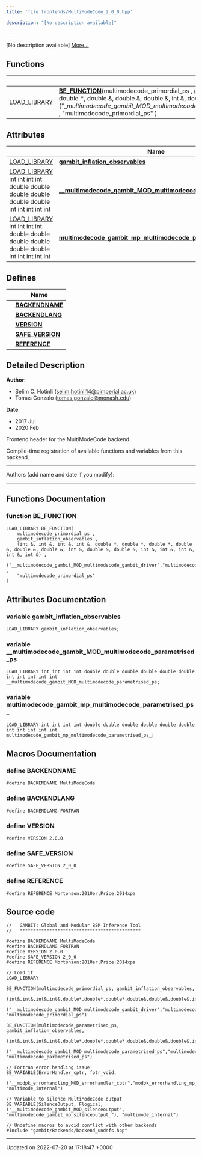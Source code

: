 ```yaml
---
title: 'file frontends/MultiModeCode_2_0_0.hpp'

description: "[No description available]"

---
```







[No description available] [More...](#detailed-description)

## Functions

|                | Name           |
| -------------- | -------------- |
| [LOAD_LIBRARY](/documentation/code/files/frontend__macros_8hpp/#define-load-library) | **[BE_FUNCTION](/documentation/code/files/multimodecode__2__0__0_8hpp/#function-be-function)**(multimodecode_primordial_ps , gambit_inflation_observables , (int &, int &, int &, int &, double *, double *, double *, double &, double &, double &, int &, double &, double &, int &, int &, int &, int &, int &) , ("__multimodecode_gambit_MOD_multimodecode_gambit_driver","multimodecode_gambit_mp_multimodecode_gambit_driver_") , "multimodecode_primordial_ps" ) |

## Attributes

|                | Name           |
| -------------- | -------------- |
| [LOAD_LIBRARY](/documentation/code/files/frontend__macros_8hpp/#define-load-library) | **[gambit_inflation_observables](/documentation/code/files/multimodecode__2__0__0_8hpp/#variable-gambit-inflation-observables)**  |
| [LOAD_LIBRARY](/documentation/code/files/frontend__macros_8hpp/#define-load-library) int int int int double double double double double double int int int int int | **[__multimodecode_gambit_MOD_multimodecode_parametrised_ps](/documentation/code/files/multimodecode__2__0__0_8hpp/#variable---multimodecode-gambit-mod-multimodecode-parametrised-ps)**  |
| [LOAD_LIBRARY](/documentation/code/files/frontend__macros_8hpp/#define-load-library) int int int int double double double double double double int int int int int | **[multimodecode_gambit_mp_multimodecode_parametrised_ps_](/documentation/code/files/multimodecode__2__0__0_8hpp/#variable-multimodecode-gambit-mp-multimodecode-parametrised-ps-)**  |

## Defines

|                | Name           |
| -------------- | -------------- |
|  | **[BACKENDNAME](/documentation/code/files/multimodecode__2__0__0_8hpp/#define-backendname)**  |
|  | **[BACKENDLANG](/documentation/code/files/multimodecode__2__0__0_8hpp/#define-backendlang)**  |
|  | **[VERSION](/documentation/code/files/multimodecode__2__0__0_8hpp/#define-version)**  |
|  | **[SAFE_VERSION](/documentation/code/files/multimodecode__2__0__0_8hpp/#define-safe-version)**  |
|  | **[REFERENCE](/documentation/code/files/multimodecode__2__0__0_8hpp/#define-reference)**  |

## Detailed Description


**Author**: 

  * Selim C. Hotinli ([selim.hotinli14@pimperial.ac.uk](mailto:selim.hotinli14@pimperial.ac.uk)) 
  * Tomas Gonzalo ([tomas.gonzalo@monash.edu](mailto:tomas.gonzalo@monash.edu)) 


**Date**: 

  * 2017 Jul
  * 2020 Feb


Frontend header for the MultiModeCode backend.

Compile-time registration of available functions and variables from this backend.



------------------

Authors (add name and date if you modify):



------------------


## Functions Documentation

### function BE_FUNCTION

```
LOAD_LIBRARY BE_FUNCTION(
    multimodecode_primordial_ps ,
    gambit_inflation_observables ,
    (int &, int &, int &, int &, double *, double *, double *, double &, double &, double &, int &, double &, double &, int &, int &, int &, int &, int &) ,
    ("__multimodecode_gambit_MOD_multimodecode_gambit_driver","multimodecode_gambit_mp_multimodecode_gambit_driver_") ,
    "multimodecode_primordial_ps" 
)
```



## Attributes Documentation

### variable gambit_inflation_observables

```
LOAD_LIBRARY gambit_inflation_observables;
```


### variable __multimodecode_gambit_MOD_multimodecode_parametrised_ps

```
LOAD_LIBRARY int int int int double double double double double double int int int int int __multimodecode_gambit_MOD_multimodecode_parametrised_ps;
```


### variable multimodecode_gambit_mp_multimodecode_parametrised_ps_

```
LOAD_LIBRARY int int int int double double double double double double int int int int int multimodecode_gambit_mp_multimodecode_parametrised_ps_;
```



## Macros Documentation

### define BACKENDNAME

```
#define BACKENDNAME MultiModeCode
```


### define BACKENDLANG

```
#define BACKENDLANG FORTRAN
```


### define VERSION

```
#define VERSION 2.0.0
```


### define SAFE_VERSION

```
#define SAFE_VERSION 2_0_0
```


### define REFERENCE

```
#define REFERENCE Mortonson:2010er,Price:2014xpa
```


## Source code

```
//   GAMBIT: Global and Modular BSM Inference Tool
//   *********************************************

#define BACKENDNAME MultiModeCode
#define BACKENDLANG FORTRAN
#define VERSION 2.0.0
#define SAFE_VERSION 2_0_0
#define REFERENCE Mortonson:2010er,Price:2014xpa

// Load it
LOAD_LIBRARY

BE_FUNCTION(multimodecode_primordial_ps, gambit_inflation_observables,
            (int&,int&,int&,int&,double*,double*,double*,double&,double&,double&,int&,double&,double&,int&,int&,int&,int&,int&),
            ("__multimodecode_gambit_MOD_multimodecode_gambit_driver","multimodecode_gambit_mp_multimodecode_gambit_driver_"), "multimodecode_primordial_ps")

BE_FUNCTION(multimodecode_parametrised_ps, gambit_inflation_observables,
            (int&,int&,int&,int&,double*,double*,double*,double&,double&,double&,int&,int&,int&,int&,int&),
            ("__multimodecode_gambit_MOD_multimodecode_parametrised_ps","multimodecode_gambit_mp_multimodecode_parametrised_ps_"), "multimodecode_parametrised_ps")

// Fortran error handling issue
BE_VARIABLE(ErrorHandler_cptr, fptr_void,
            ("__modpk_errorhandling_MOD_errorhandler_cptr","modpk_errorhandling_mp_errorhandler_cptr_"), "multimode_internal")

// Variable to silence MultiModeCode output
BE_VARIABLE(SilenceOutput, Flogical, ("__multimodecode_gambit_MOD_silenceoutput", "multimodecode_gambit_mp_silenceoutput_"), "multimode_internal")

// Undefine macros to avoid conflict with other backends
#include "gambit/Backends/backend_undefs.hpp"
```


-------------------------------

Updated on 2022-07-20 at 17:18:47 +0000
